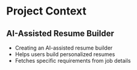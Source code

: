 # Project Context

## AI-Assisted Resume Builder
- Creating an AI-assisted resume builder
- Helps users build personalized resumes
- Fetches specific requirements from job details
